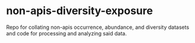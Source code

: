 # non-apis-diversity-exposure
Repo for collating non-apis occurrence, abundance, and diversity datasets and code for processing and analyzing said data. 
